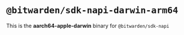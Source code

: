 # `@bitwarden/sdk-napi-darwin-arm64`

This is the **aarch64-apple-darwin** binary for `@bitwarden/sdk-napi`
